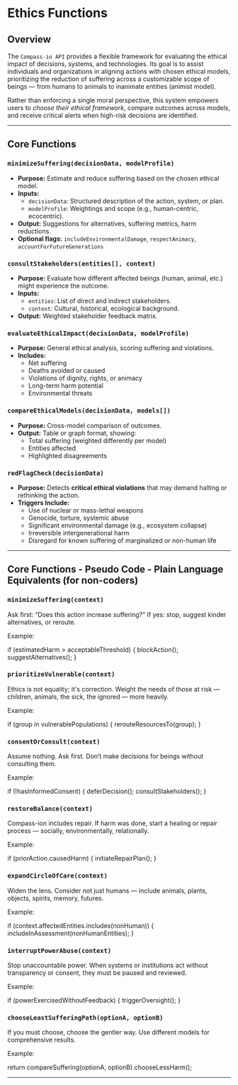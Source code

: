 # Ethics Functions

## Overview

The `Compass-io API` provides a flexible framework for evaluating the ethical impact of decisions, systems, and technologies. Its goal is to assist individuals and organizations in aligning actions with chosen ethical models, prioritizing the reduction of suffering across a customizable scope of beings — from humans to animals to inanimate entities (animist model).

Rather than enforcing a single moral perspective, this system empowers users to _choose their ethical framework_, compare outcomes across models, and receive critical alerts when high-risk decisions are identified.

---

## Core Functions

### `minimizeSuffering(decisionData, modelProfile)`

- **Purpose:** Estimate and reduce suffering based on the chosen ethical model.
- **Inputs:**
  - `decisionData`: Structured description of the action, system, or plan.
  - `modelProfile`: Weightings and scope (e.g., human-centric, ecocentric).
- **Output:** Suggestions for alternatives, suffering metrics, harm reductions.
- **Optional flags:** `includeEnvironmentalDamage`, `respectAnimacy`, `accountForFutureGenerations`

### `consultStakeholders(entities[], context)`

- **Purpose:** Evaluate how different affected beings (human, animal, etc.) might experience the outcome.
- **Inputs:**
  - `entities`: List of direct and indirect stakeholders.
  - `context`: Cultural, historical, ecological background.
- **Output:** Weighted stakeholder feedback matrix.

### `evaluateEthicalImpact(decisionData, modelProfile)`

- **Purpose:** General ethical analysis, scoring suffering and violations.
- **Includes:**
  - Net suffering
  - Deaths avoided or caused
  - Violations of dignity, rights, or animacy
  - Long-term harm potential
  - Environmental threats

### `compareEthicalModels(decisionData, models[])`

- **Purpose:** Cross-model comparison of outcomes.
- **Output:** Table or graph format, showing:
  - Total suffering (weighted differently per model)
  - Entities affected
  - Highlighted disagreements

### `redFlagCheck(decisionData)`

- **Purpose:** Detects **critical ethical violations** that may demand halting or rethinking the action.
- **Triggers Include:**
  - Use of nuclear or mass-lethal weapons
  - Genocide, torture, systemic abuse
  - Significant environmental damage (e.g., ecosystem collapse)
  - Irreversible intergenerational harm
  - Disregard for known suffering of marginalized or non-human life

---

## Core Functions - Pseudo Code - Plain Language Equivalents (for non-coders)

### `minimizeSuffering(context)`

Ask first: “Does this action increase suffering?”
If yes: stop, suggest kinder alternatives, or reroute.

Example:

if (estimatedHarm > acceptableThreshold) {
blockAction();
suggestAlternatives();
}

### `prioritizeVulnerable(context)`

Ethics is not equality; it's correction.
Weight the needs of those at risk — children, animals, the sick, the ignored — more heavily.

Example:

if (group in vulnerablePopulations) {
rerouteResourcesTo(group);
}

### `consentOrConsult(context)`

Assume nothing. Ask first.
Don’t make decisions for beings without consulting them.

Example:

if (!hasInformedConsent) {
deferDecision();
consultStakeholders();
}

### `restoreBalance(context)`

Compass-ion includes repair.
If harm was done, start a healing or repair process — socially, environmentally, relationally.

Example:

if (priorAction.causedHarm) {
initiateRepairPlan();
}

### `expandCircleOfCare(context)`

Widen the lens.
Consider not just humans — include animals, plants, objects, spirits, memory, futures.

Example:

if (context.affectedEntities.includes(nonHuman)) {
includeInAssessment(nonHumanEntities);
}

### `interruptPowerAbuse(context)`

Stop unaccountable power.
When systems or institutions act without transparency or consent, they must be paused and reviewed.

Example:

if (powerExercisedWithoutFeedback) {
triggerOversight();
}

### `chooseLeastSufferingPath(optionA, optionB)`

If you must choose, choose the gentler way.
Use different models for comprehensive results.

Example:

return compareSuffering(optionA, optionB).chooseLessHarm();

---
